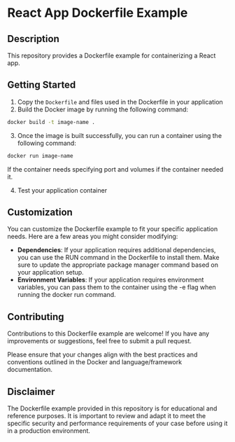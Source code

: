 # React App Dockerfile Example

## Description

This repository provides a Dockerfile example for containerizing a React app.

## Getting Started

1. Copy the `Dockerfile` and files used in the Dockerfile in your application
2. Build the Docker image by running the following command:

```bash
docker build -t image-name .
```

3. Once the image is built successfully, you can run a container using the following command:

```bash
docker run image-name
```

If the container needs specifying port and volumes if the container needed it.

4. Test your application container

## Customization

You can customize the Dockerfile example to fit your specific application needs. Here are a few areas you might consider modifying:

- **Dependencies**: If your application requires additional dependencies, you can use the RUN command in the Dockerfile to install them. Make sure to update the appropriate package manager command based on your application setup.
- **Environment Variables**: If your application requires environment variables, you can pass them to the container using the -e flag when running the docker run command.

## Contributing

Contributions to this Dockerfile example are welcome! If you have any improvements or suggestions, feel free to submit a pull request.

Please ensure that your changes align with the best practices and conventions outlined in the Docker and language/framework documentation.

## Disclaimer

The Dockerfile example provided in this repository is for educational and reference purposes. It is important to review and adapt it to meet the specific security and performance requirements of your case before using it in a production environment.
